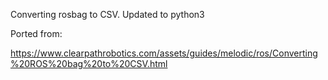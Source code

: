 Converting rosbag to CSV. Updated to python3

Ported from: 

https://www.clearpathrobotics.com/assets/guides/melodic/ros/Converting%20ROS%20bag%20to%20CSV.html
